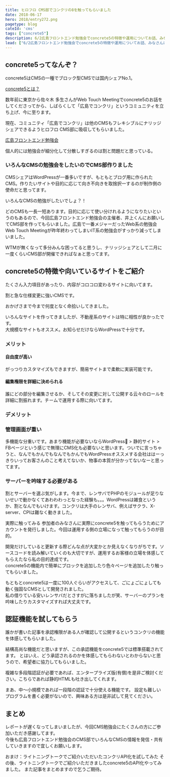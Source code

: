 ```yaml
---
title: ヒロフロ CMS部でコンクリの8を触ってもらいました
date: 2018-06-17
hero: 2018/entry272.png
pagetype: blog
cateId: 'cms'
tags: ["concrete5"]
description: 6/2広島フロントエンド勉強会でconcrete5の特徴や運用についてお話、みなさんに体感していただきました。
lead: ["6/2広島フロントエンド勉強会でconcrete5の特徴や運用についてお話、みなさんに体感していただきました。"]
---
```

## concrete5ってなんぞ？
concrete5はCMSの一種でブロック型CMSでは国内シェアNo.1。

[concrete5とは？](https://concrete5-japan.org/about/)

数年前に東京から佐々木 多生さんがWeb Touch Meetingでconcrete5のお話をしてくださってから、しばらくして「広島でコンクリ」というコミュニティを立ち上げ、今に至ります。

現在、コミュニティ「広島でコンクリ」は他のCMSもフレキシブルにナリッジシェアできるようヒロフロ CMS部に吸収してもらいました。

[広島フロントエンド勉強会](https://hirofuro.org/)

個人的には勉強会が細分化して分散しすぎるのは割と問題だと思っている。

### いろんなCMSの勉強会をしたいのでCMS部作りました
CMSシェアはWordPressが一番多いですが、もともとブログ用に作られたCMS。作りたいサイトや目的に応じて向き不向きを取捨択一するのが制作側の使命だと思ってます。

いろんなCMSの勉強がしたいでしょ？！

どのCMSも一長一短あります。目的に応じて使い分けれるようになりたいというのもあるので、今回広島フロントエンド勉強会の主催者、井上くんにお願いしてCMS部を作ってもらいました。広島で一番メジャーだったWeb系の勉強会 Web Touch Meetingが昨年終わってしまいIT系の勉強会がすっかり減ってしまいました。

WTMが無くなって多分みんな困ってると思うし、ナリッジシェアとして二月に一度くらいCMS部が開催できればなぁと思ってます。
## concrete5の特徴や向いているサイトをご紹介
たくさん入力項目があったり、内容がコロコロ変わるサイトに向いてます。

割と急な仕様変更に強いCMSです。

おかげさまで今まで何度となく命拾いしてきました。

いろんなサイトを作ってきましたが、不動産系のサイトは特に相性が良かったです。<br>
大規模なサイトもオススメ。お知らせだけならWordPressで十分です。
### メリット
#### 自由度が高い
がっつりカスタマイズもできますが、簡易サイトまで柔軟に実装可能です。

#### 編集権限を詳細に決められる
誰にどの部分を編集させるか、そしてその変更に対して公開する云々のロールを詳細に割振れます。チームで運用する際に向いてます。

### デメリット
### 管理画面が重い
多機能な分重いです。あまり機能が必要ないならWordPress > 静的サイト > FBページという感じで無理にCMS化も必要ないと思います。ついでに言っちゃうと、なんでもかんでもなんでもかんでもWordPressオススメする会社ははーっきりいってお客さんのこと考えてないか、物事の本質が分かってないなーと思ってます。

### サーバーを吟味する必要がある
割とサーバーを選ぶ気がします。今まで、レンサバでPHPのモジュールが足りないせいで動かなくてあわわわっとなった経験も。。。WordPressは雑食というか、割となんでもいけます。コンクリは大手のレンサバ、例えばサクラ、X-server、CPIは難なく動きました。

実際に触ってみる
参加者のみなさんに実際にconcrete5を触ってもらうためにアカウントを発行しました。今回は運用する側の立場になって触ってもらうのが目的。

開発だけしていると更新する際どんな点が大変かとか見えなくなりがちです。ソースコードを読み解いていくのも大切ですが、運用するお客様の立場を体感してもらえたなら私の目的達成です。<br>
concrete5の機能内で簡単にブロックを追加したり色々ページを追加したり触ってもらいました。

もともとconcrete5は一度に100人ぐらいがアクセスして、ごにょごにょしても動く強固なCMSとして開発されました。<br>
私の借りている安いレンサバだとさすがに落ちましたが笑、サーバーのプランを吟味したりカスタマイズすれば大丈夫です。

## 認証機能を試してもらう
誰かが書いた記事を承認権限がある人が確認して公開するというコンクリの機能を体感してもらいました。

結構高尚な機能だと思いますが、この承認機能をconcrete5では標準搭載されてます。
とはいえ、どう承認されるのかを体感してもらわないとわからないと思うので、希望者に協力してもらいました。

複雑な多段階認証が必要であれば、エンタープライズ版(有償)を是非ご検討ください。こちらであれば静的HTMLも吐き出してくれます。

まあ、中〜小規模であれば一段階の認証で十分使える機能です。
設定も難しいプログラムを書く必要がないので、興味ある方は是非試して見てください。

## まとめ
レポートが遅くなってしまいましたが、今回CMS勉強会にたくさんの方にご参加いただき感謝してます。
<br>今後も広島フロントエンド勉強会のCMS部でいろんなCMSの情報を発信・共有していきますので宜しくお願いします。

おまけ：ライトニングトークでご紹介いただいたコンクリAPI化を試してみた
その後、ライトニングトークでご紹介いただきましたconcrete5のAPI化やってみました。
また記事をまとめますので乞うご期待。
